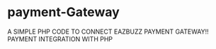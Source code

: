 # payment-Gateway


A SIMPLE PHP CODE TO CONNECT EAZBUZZ PAYMENT GATEWAY!!
PAYMENT INTEGRATION WITH PHP
